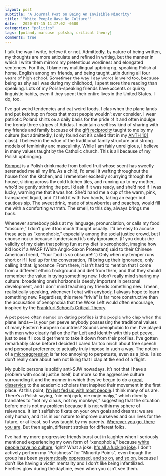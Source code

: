 ```yaml
---
layout: post
subtitle: "A Journal Post on Being An Invisible Minority"
title: '"White People Have No Culture"'
date:   2020-07-15 11:27:02 -0500
categories: "politics"
tags: [poland, marcuse, polska, critical theory]
comments: true
---
```

I talk the way I write, believe it or not. Admittedly, by nature of being written, my thoughts are more articulate and refined in writing, but the manner in which I write them mirrors my pretentious wordiness and elongated sentences. For this, I blame my multilingual upbringing, speaking Polish at home, English among my friends, and being taught Latin during all four years of high school. Sometimes the way I say words is weird too, because being as shy as I was during my childhood, I spent more time reading than speaking. Lots of my Polish-speaking friends have accents or quirky linguistic habits, even if they spent their entire lives in the United States. I do, too.<!-- more -->

I’ve got weird tendencies and eat weird foods. I clap when the plane lands and put ketchup on foods that most people wouldn’t ever consider. I wear patriotic Poland shirts on a daily basis for the pride of it and often indulge the trendy three stripes of Adidas. I maintain a selfless kind of sharing with my friends and family because of the <a href="https://en.wikipedia.org/wiki/Reciprocity_(cultural_anthropology)" target="_blank">gift reciprocity</a> taught to me by my culture (but admittedly, I only found out it’s called that in my <a href="https://catalog.williams.edu/ANTH/detail/?strm=1201&cn=101&crsid=010299" target="_blank">ANTH 101</a> class). I believe in the value of the traditional family structure and strong models of femininity and masculinity. While I am fairly unreligious, I believe in many values taught by the Catholic church. This is all because of my Polish upbringing.

<a href="https://en.wikipedia.org/wiki/Kompot" target="_blank">Kompot</a> is a Polish drink made from boiled fruit whose scent has sweetly serenaded me all my life. As a child, I’d smell it wafting throughout the house from the kitchen, and I remember excitedly scurrying through the house, sliding across the cold kitchen tiles, and running up to my mother, who’d be gently stirring the pot. I’d ask if it was ready, and she’d nod if I was lucky, warning me that it was hot. She’d hand me a cup of the warm, pink, transparent liquid, and I’d hold it with two hands, taking an eager but cautious sip. The sweet drink, made of strawberries and peaches, would fill me with a comforting warmth. The smell, to this day, always brings me back.

Whenever somebody picks at my language, pronunciation, or calls my food “obscure,” I don’t give it too much thought usually. It’d be easy to accuse these acts as “xenophobic,” especially among the social justice crowd, but I choose not to because I understand it’s only ignorance. (If you doubt the validity of my claim that poking fun at my diet is xenophobic, imagine how it’d look if a WASP (White Anglo-Saxon Protestant) said to their Chinese American friend, “Your food is so obscure!!”.) Only when my temper runs short or if I feel up for the conversation, I’ll bring up their ignorance, only calling it that: ignorance. From there, it isn’t hard to mention that I come from a different ethnic background and diet from them, and that they should remember the value in trying something new. I don’t really mind sharing my culture: broadening one’s horizons is deeply important in personal development, and I don’t mind teaching my friends something new. I mean, realistically speaking, whenever I chat with anybody, I always hope to learn something new. Regardless, this mere “trivia” is far more constructive than the accusation of xenophobia that the Woke Left would often encourage, inspired by the <a href="https://financialpost.com/opinion/apocalyptic-science-how-the-west-is-destroying-itself" target="_blank">Frankfurt School’s Critical Theory</a>.

A pet peeve often named on dating profiles is the people who clap when the plane lands— is your pet peeve anybody possessing the traditional values of many Eastern European countries? Sounds xenophobic to me. I’ve played with men who clearly fall on the Far Left and identify with this pet peeve, just to see if I could get them to take it down from their profiles. I’ve gotten remarkably close before I decided I cared far too much about free speech and personal preference to actually truly impose in such a way. The notion of a <a href="https://www.theatlantic.com/politics/archive/2015/09/the-rise-of-victimhood-culture/404794/" target="_blank">microaggression</a> is far too annoying to perpetuate, even as a joke. I also don’t really care about men not liking that I clap at the end of a flight.

My public persona is solidly anti-SJW nowadays. It’s not that I have a problem with social justice itself, but more so the aggressive culture surrounding it and the manner in which they’ve begun to do a <a href="https://pages.gseis.ucla.edu/faculty/kellner/essays/newleftand1960s.pdf" target="_blank">great disservice</a> to the academic scholars that inspired their movement in the first place. At this point, <a href="https://en.wikipedia.org/wiki/Gadsden_flag" target="_blank">I’m just fed up with most people</a>. I think many of us are. There’s a Polish saying, "nie mój cyrk, nie moje małpy,” which directly translates to “not my circus, not my monkeys,” suggesting that the situation before me is not my problem because it is not within my sphere of relevance. It isn’t selfish to fixate on your own goals and dreams: we are only human, and it is in our nature to improve ourselves and our lives for the future, or at least, so I was taught by my parents. <a href="{{ base.url }}/contact/2020/06/09/mottos/" target="_blank">Wherever you go, there you are</a>. But then again, different strokes for different folks.

I’ve had my more progressive friends burst out in laughter when I seriously mentioned experiencing my own form of “xenophobia,” because <a href="https://knowyourmeme.com/memes/white-people-have-no-culture" target="_blank">white people have no culture</a>, right? What a joke. <a href="https://nmaahc.si.edu/sites/default/files/styles/image_caption/public/images/captioned/whiteculture_info_1.png?itok=tO7RMVFi" target="_blank">It's all a fucking joke</a>. I don’t actively perform my “Polishness” for "Minority Points", even though the group has been <a href="https://en.wikipedia.org/wiki/Anti-Polish_sentiment" target="_blank">systematically oppressed</a>, <a href="https://www.tandfonline.com/doi/full/10.1080/1369183X.2018.1451308" target="_blank">and so on</a>, <a href="https://www.youtube.com/watch?v=B0c2LjKdqqw" target="_blank">and so on</a>, because I don’t like having a victim mentality and I don’t like being infantilized. Fireflies glow during the daytime, even when you can’t see them.